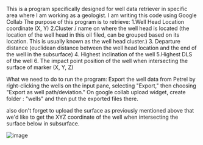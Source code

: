 This is a program specifically designed for well data retriever in specific area where I am working as a geologist. I am writing this code using Google Collab The purpose of this program is to retrieve: 1.Well Head Location coordinate (X, Y)
2.Cluster / name on where the well head is located (the location of the well head in this oil filed, can be grouped based on its location. This is usually known as the well head cluster.)
3. Departure distance (euclidean distance between the well head location and the end of the well in the subsurface)
4. Highest inclination of the well
5.Highest DLS of the well
6. The impact point position of the well when intersecting the surface of marker (X, Y, Z)

What we need to do to run the program:
Export the well data from Petrel by right-clicking the wells on the input pane, selecting "Export," then choosing "Export as well path/deviation."
On google collab upload widget, create folder : "wells"
and then put the exported files there.

also don't forget to upload the surface as previously mentioned above that we'd like to get the XYZ coordinate of the well when intersecting the surface below in subsurface.

![image](https://github.com/user-attachments/assets/04c0d409-0174-4bda-b34e-251535023d59)

